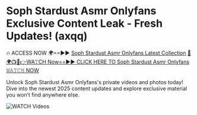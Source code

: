 # Soph Stardust Asmr Onlyfans Exclusive Content Leak - Fresh Updates! (axqq)

🔥 ACCESS NOW 🌍==►► <a href="https://tinyurl.com/3fjeunct" rel="nofollow">Soph Stardust Asmr Onlyfans Latest Collection</a></h3>
[🔴🌍📺📱👉WA𝚃CH Now==►► CLICK HERE TO Soph Stardust Asmr Onlyfans 𝚆𝙰𝚃𝙲𝙷 NOW](https://tinyurl.com/3fjeunct)

Unlock Soph Stardust Asmr Onlyfans's private videos and photos today! Dive into the newest 2025 content updates and explore exclusive material you won’t find anywhere else.


<a href="https://tinyurl.com/3fjeunct" rel="nofollow" data-target="animated-image.originalLink"><img src="https://camo.githubusercontent.com/8a4f000d20f83aca3bf7ec5f350d767afa0574a8a352519fd8cfa583a6f93a33/68747470733a2f2f692e696d6775722e636f6d2f644a486b345a712e676966" alt="WATCH Videos" data-canonical-src="https://i.imgur.com/dJHk4Zq.gif" style="max-width: 100%; display: inline-block;" data-target="animated-image.originalImage"></a>
